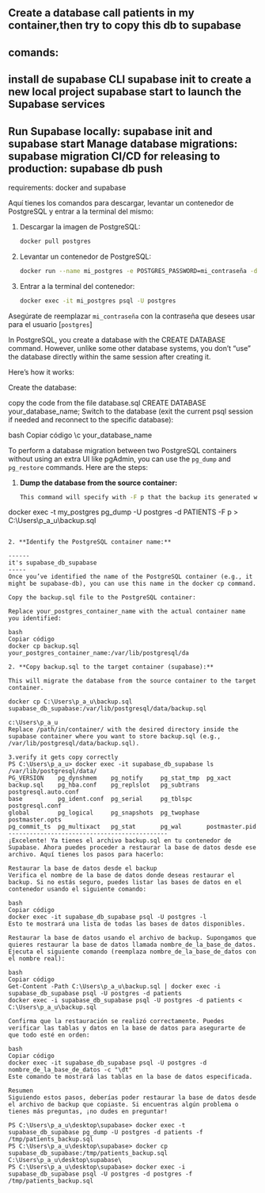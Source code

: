 Create a database call patients in my container,then try to copy this db to
supabase
---------
comands:
---------
install de supabase CLI
supabase init to create a new local project
supabase start to launch the Supabase services
--------------------
Run Supabase locally: supabase init and supabase start
Manage database migrations: supabase migration
CI/CD for releasing to production: supabase db push
---------
requirements:
docker and supabase

Aquí tienes los comandos para descargar, levantar un contenedor de PostgreSQL y entrar a la terminal del mismo:

1. Descargar la imagen de PostgreSQL:
    ```sh
    docker pull postgres
    ```

2. Levantar un contenedor de PostgreSQL:
    ```sh
    docker run --name mi_postgres -e POSTGRES_PASSWORD=mi_contraseña -d postgres
    ```

3. Entrar a la terminal del contenedor:
    ```sh
    docker exec -it mi_postgres psql -U postgres
    ```

Asegúrate de reemplazar `mi_contraseña` con la contraseña que desees usar para el usuario [`postgres`]

In PostgreSQL, you create a database with the CREATE DATABASE command. However, unlike some other database systems, you don’t “use” the database directly within the same session after creating it.

Here’s how it works:

Create the database:

copy the code from the file database.sql
CREATE DATABASE your_database_name;
Switch to the database (exit the current psql session if needed and reconnect to the specific database):

bash
Copiar código
\c your_database_name

To perform a database migration between two PostgreSQL containers without using an extra UI like pgAdmin, you can use the `pg_dump` and `pg_restore` commands. Here are the steps:

1. **Dump the database from the source container:**
   ```sh
   This command will specify with -F p that the backup its generated with an SQL format:
docker exec -t my_postgres pg_dump -U postgres -d PATIENTS -F p > C:\Users\p_a_u\backup.sql
   ```

2. **Identify the PostgreSQL container name:**

------
it's supabase_db_supabase
-----
Once you’ve identified the name of the PostgreSQL container (e.g., it might be supabase-db), you can use this name in the docker cp command.

Copy the backup.sql file to the PostgreSQL container:

Replace your_postgres_container_name with the actual container name you identified:

bash
Copiar código
docker cp backup.sql your_postgres_container_name:/var/lib/postgresql/da

2. **Copy backup.sql to the target container (supabase):**

This will migrate the database from the source container to the target container.

docker cp C:\Users\p_a_u\backup.sql supabase_db_supabase:/var/lib/postgresql/data/backup.sql

c:\Users\p_a_u
Replace /path/in/container/ with the desired directory inside the supabase container where you want to store backup.sql (e.g., /var/lib/postgresql/data/backup.sql).

3.verify it gets copy correctly
PS C:\Users\p_a_u> docker exec -it supabase_db_supabase ls /var/lib/postgresql/data/
PG_VERSION    pg_dynshmem    pg_notify     pg_stat_tmp  pg_xact
backup.sql    pg_hba.conf    pg_replslot   pg_subtrans  postgresql.auto.conf
base          pg_ident.conf  pg_serial     pg_tblspc    postgresql.conf
global        pg_logical     pg_snapshots  pg_twophase  postmaster.opts
pg_commit_ts  pg_multixact   pg_stat       pg_wal       postmaster.pid
---------------------------------------------
¡Excelente! Ya tienes el archivo backup.sql en tu contenedor de Supabase. Ahora puedes proceder a restaurar la base de datos desde ese archivo. Aquí tienes los pasos para hacerlo:

Restaurar la base de datos desde el backup
Verifica el nombre de la base de datos donde deseas restaurar el backup. Si no estás seguro, puedes listar las bases de datos en el contenedor usando el siguiente comando:

bash
Copiar código
docker exec -it supabase_db_supabase psql -U postgres -l
Esto te mostrará una lista de todas las bases de datos disponibles.

Restaurar la base de datos usando el archivo de backup. Supongamos que quieres restaurar la base de datos llamada nombre_de_la_base_de_datos. Ejecuta el siguiente comando (reemplaza nombre_de_la_base_de_datos con el nombre real):

bash
Copiar código
Get-Content -Path C:\Users\p_a_u\backup.sql | docker exec -i supabase_db_supabase psql -U postgres -d patients
docker exec -i supabase_db_supabase psql -U postgres -d patients < C:\Users\p_a_u\backup.sql

Confirma que la restauración se realizó correctamente. Puedes verificar las tablas y datos en la base de datos para asegurarte de que todo esté en orden:

bash
Copiar código
docker exec -it supabase_db_supabase psql -U postgres -d nombre_de_la_base_de_datos -c "\dt"
Este comando te mostrará las tablas en la base de datos especificada.

Resumen
Siguiendo estos pasos, deberías poder restaurar la base de datos desde el archivo de backup que copiaste. Si encuentras algún problema o tienes más preguntas, ¡no dudes en preguntar!

PS C:\Users\p_a_u\desktop\supabase> docker exec -t supabase_db_supabase pg_dump -U postgres -d patients -f /tmp/patients_backup.sql
PS C:\Users\p_a_u\desktop\supabase> docker cp supabase_db_supabase:/tmp/patients_backup.sql C:\Users\p_a_u\desktop\supabase\
PS C:\Users\p_a_u\desktop\supabase> docker exec -i supabase_db_supabase psql -U postgres -d postgres -f /tmp/patients_backup.sql